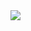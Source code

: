<picture>
  <source
    srcset="https://github-readme-stats.vercel.app/api/top-langs/?username=ritalinux&layout=compact&theme=dark&langs_count=20&card_width=1000px"
    media="(prefers-color-scheme: dark)"
  />
  <source
    srcset="https://github-readme-stats.vercel.app/api/top-langs/?username=ritalinux&layout=compact&langs_count=20&card_width=1000px"
    media="(prefers-color-scheme: light), (prefers-color-scheme: no-preference)"
  />
  <img src="https://github-readme-stats.vercel.app/api/top-langs/?username=ritalinux&layout=compact&langs_count=20&card_width=1000px" />
</picture>

<!--
**ritalinux/ritalinux** is a ✨ _special_ ✨ repository because its `README.md` (this file) appears on your GitHub profile.

Here are some ideas to get you started:

- 🔭 I’m currently working on ...
- 🌱 I’m currently learning ...
- 👯 I’m looking to collaborate on ...
- 🤔 I’m looking for help with ...
- 💬 Ask me about ...
- 📫 How to reach me: ...
- 😄 Pronouns: ...
- ⚡ Fun fact: ...
-->
